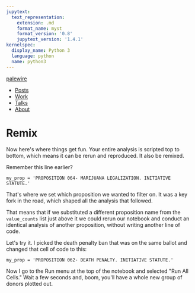 ```yaml
---
jupytext:
  text_representation:
    extension: .md
    format_name: myst
    format_version: '0.8'
    jupytext_version: '1.4.1'
kernelspec:
  display_name: Python 3
  language: python
  name: python3
---
```


<nav>
  <div class="row">
    <div class="sevencol">
      <div class="shingle">
        <a href="https://palewi.re/">
          <div rel="rnews:copyrightedBy rnews:hasSource rnews:providedBy">
            <div about="http://palewi.re/" typeof="rnews:Organization">
              <div property="rnews:name">palewire</div>
            </div>
          </div>
        </a>
      </div>
    </div>
    <div class="fivecol last links">
      <ul>
        <li>
          <a href="http://palewi.re/posts/" title="Posts">
            Posts
          </a>
        </li>
        <li>
          <a href="http://palewi.re/work/" title="Work">
            Work
          </a>
        </li>
        <li>
          <a href="http://palewi.re/talks/" title="Talks">
            Talks
          </a>
        </li>
        <li>
          <a href="http://palewi.re/who-is-ben-welsh/" title="Who is Ben Welsh?">
            About
          </a>
        </li>
      </ul>
    </div>
  </div>
</nav>
<div class="row topbar">
    <div class="twelvecol last"></div>
</div>

# Remix

Now here's where things get fun. Your entire analysis is scripted top to bottom, which means it can be rerun and reproduced. It also be remixed.

Remember this line earlier?

```{code-cell}
my_prop = 'PROPOSITION 064- MARIJUANA LEGALIZATION. INITIATIVE STATUTE.'
```

That's where we set which proposition we wanted to filter on. It was a key fork in the road, which shaped all the analysis that followed.

That means that if we substituted a different proposition name from the `value_counts` list just above it we could rerun our notebook and conduct an identical analysis of another proposition, without writing another line of code.

Let's try it. I picked the death penalty ban that was on the same ballot and changed that cell of code to this:

```{code-cell}
my_prop = 'PROPOSITION 062- DEATH PENALTY. INITIATIVE STATUTE.'
```

Now I go to the Run menu at the top of the notebook and selected "Run All Cells." Wait a few seconds and, boom, you'll have a whole new group of donors plotted out.

